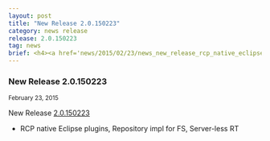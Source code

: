 ```yaml
---
layout: post
title: "New Release 2.0.150223"
category: news release
release: 2.0.150223
tag: news
brief: <h4><a href='news/2015/02/23/news_new_release_rcp_native_eclipse_plugins.html'>New Release 2.0.150223</a></h4> <sub class="post-info">February 23, 2015</sub><br> RCP native Eclipse plugins, Repository impl for FS, Server-less RT...<br>
---
```


### New Release 2.0.150223

<sub class="post-info">February 23, 2015</sub>
		
New Release 
[2.0.150223](https://github.com/SAP/cloud-dirigible/releases/tag/2.0.150223)
- RCP native Eclipse plugins, Repository impl for FS, Server-less RT
